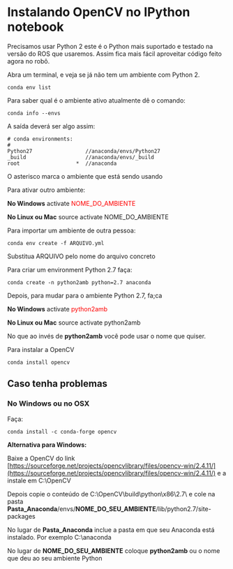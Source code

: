 # Instalando OpenCV no IPython notebook

Precisamos usar Python 2 este é o Python mais suportado e testado na versão do ROS que usaremos. Assim fica mais fácil aproveitar código feito agora no robô.


Abra um terminal, e veja se já não tem um ambiente com Python 2.

    conda env list

Para saber qual é o ambiente ativo atualmente dê o comando:

    conda info --envs

A saída deverá ser algo assim:

    # conda environments:
    #
    Python27                 //anaconda/envs/Python27
    _build                   //anaconda/envs/_build
    root                  *  //anaconda

O asterisco marca o ambiente que está sendo usando

Para ativar outro ambiente:

**No Windows**
    activate <font color=red>NOME_DO_AMBIENTE</font>

**No Linux ou Mac**
    source activate <font colore=red>NOME_DO_AMBIENTE</font>

Para importar um ambiente de outra pessoa:

    conda env create -f ARQUIVO.yml

Substitua ARQUIVO pelo nome do arquivo concreto

Para criar um environment Python 2.7 faça:

    conda create -n python2amb python=2.7 anaconda

Depois, para mudar para o ambiente Python 2.7, fa;ca

**No Windows**
    activate <font color=red>python2amb</font>

**No Linux ou Mac**
    source activate <font colore=red>python2amb</font>

No que ao invés de **python2amb** você pode usar o nome que quiser.

Para instalar a OpenCV

    conda install opencv

## Caso tenha problemas

### No Windows ou no OSX

Faça:

    conda install -c conda-forge opencv


**Alternativa para Windows:**


Baixe a OpenCV do link [https://sourceforge.net/projects/opencvlibrary/files/opencv-win/2.4.11/](https://sourceforge.net/projects/opencvlibrary/files/opencv-win/2.4.11/) e a instale em C:\OpenCV

Depois copie o conteúdo de C:\OpenCV\build\python\x86\2.7\ e cole na pasta 
**Pasta_Anaconda**/envs/**NOME_DO_SEU_AMBIENTE**/lib/python2.7/site-packages

No lugar de **Pasta_Anaconda** inclue a pasta em que seu Anaconda está instalado. Por exemplo C:\anaconda

No lugar de **NOME_DO_SEU_AMBIENTE** coloque **python2amb** ou o nome que deu ao seu ambiente Python

